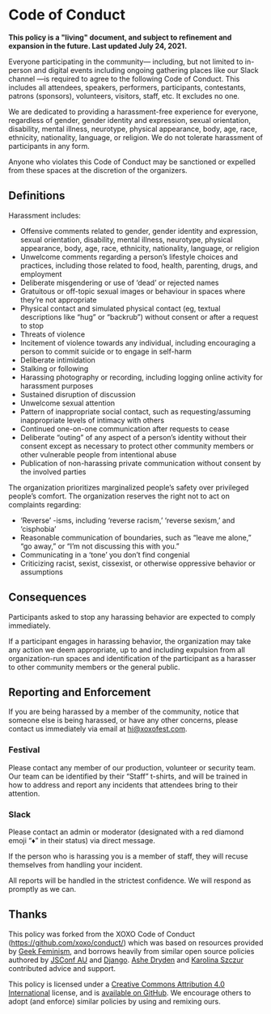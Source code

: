 # Code of Conduct

**This policy is a "living" document, and subject to refinement and expansion in the future. Last updated July 24, 2021.**

Everyone participating in the community— including, but not limited to in-person and digital events including ongoing gathering places like our Slack channel —is required to agree to the following Code of Conduct. This includes all attendees, speakers, performers, participants, contestants, patrons (sponsors), volunteers, visitors, staff, etc. It excludes no one.

We are dedicated to providing a harassment-free experience for everyone, regardless of gender, gender identity and expression, sexual orientation, disability, mental illness, neurotype, physical appearance, body, age, race, ethnicity, nationality, language, or religion. We do not tolerate harassment of participants in any form.

Anyone who violates this Code of Conduct may be sanctioned or expelled from these spaces at the discretion of the organizers.

## Definitions

Harassment includes:

* Offensive comments related to gender, gender identity and expression, sexual orientation, disability, mental illness, neurotype, physical appearance, body, age, race, ethnicity, nationality, language, or religion
* Unwelcome comments regarding a person’s lifestyle choices and practices, including those related to food, health, parenting, drugs, and employment
* Deliberate misgendering or use of ‘dead’ or rejected names
* Gratuitous or off-topic sexual images or behaviour in spaces where they’re not appropriate
* Physical contact and simulated physical contact (eg, textual descriptions like “hug” or “backrub”) without consent or after a request to stop
* Threats of violence
* Incitement of violence towards any individual, including encouraging a person to commit suicide or to engage in self-harm
* Deliberate intimidation
* Stalking or following
* Harassing photography or recording, including logging online activity for harassment purposes
* Sustained disruption of discussion
* Unwelcome sexual attention
* Pattern of inappropriate social contact, such as requesting/assuming inappropriate levels of intimacy with others
* Continued one-on-one communication after requests to cease
* Deliberate “outing” of any aspect of a person’s identity without their consent except as necessary to protect other community members or other vulnerable people from intentional abuse
* Publication of non-harassing private communication without consent by the involved parties

The organization prioritizes marginalized people’s safety over privileged people’s comfort. The organization reserves the right not to act on complaints regarding:

* ‘Reverse’ -isms, including ‘reverse racism,’ ‘reverse sexism,’ and ‘cisphobia’
* Reasonable communication of boundaries, such as “leave me alone,” “go away,” or “I’m not discussing this with you.”
* Communicating in a ‘tone’ you don’t find congenial
* Criticizing racist, sexist, cissexist, or otherwise oppressive behavior or assumptions

## Consequences

Participants asked to stop any harassing behavior are expected to comply immediately.

If a participant engages in harassing behavior, the organization may take any action we deem appropriate, up to and including expulsion from all organization-run spaces and identification of the participant as a harasser to other community members or the general public.

## Reporting and Enforcement
If you are being harassed by a member of the community, notice that someone else is being harassed, or have any other concerns, please contact us immediately via email at [hi@xoxofest.com](mailto:hi@xoxofest.com).

### Festival

Please contact any member of our production, volunteer or security team. Our team can be identified by their “Staff” t-shirts, and will be trained in how to address and report any incidents that attendees bring to their attention.

### Slack

Please contact an admin or moderator (designated with a red diamond emoji “♦️” in their status) via direct message.

If the person who is harassing you is a member of staff, they will recuse themselves from handling your incident. 

All reports will be handled in the strictest confidence. We will respond as promptly as we can.

## Thanks

This policy was forked from the XOXO Code of Conduct (https://github.com/xoxo/conduct/) which was based on resources provided by [Geek Feminism](https://geekfeminism.org/about/code-of-conduct/), and borrows heavily from similar open source policies authored by [JSConf AU](https://2018.jsconfau.com/code-of-conduct) and [Django](https://www.djangoproject.com/conduct/).
[Ashe Dryden](https://www.ashedryden.com/) and [Karolina Szczur](https://thefox.is/) contributed advice and support.

This policy is licensed under a [Creative Commons Attribution 4.0 International](https://creativecommons.org/licenses/by/4.0/) license, and is [available on GitHub](https://github.com/xoxo/conduct/). We encourage others to adopt (and enforce) similar policies by using and remixing ours.
